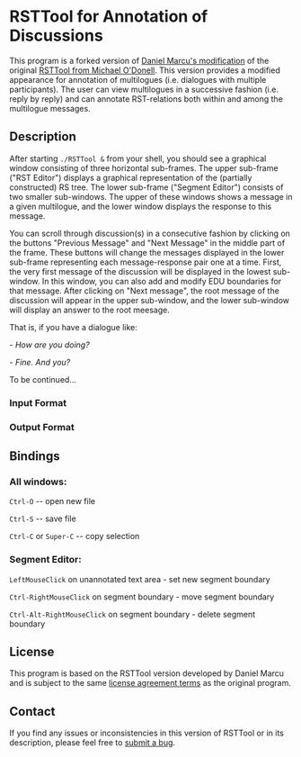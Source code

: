 # RSTTool for Annotation of Discussions

This program is a forked version of [Daniel Marcu's
modification](http://www.isi.edu/publications/licensed-sw/RSTTool/) of
the original [RSTTool from Michael
O'Donell](http://www.wagsoft.com/RSTTool/).  This version provides a
modified appearance for annotation of multilogues (i.e. dialogues with
multiple participants).  The user can view multilogues in a successive
fashion (i.e. reply by reply) and can annotate RST-relations both
within and among the multilogue messages.

## Description

After starting `./RSTTool &` from your shell, you should see a
graphical window consisting of three horizontal sub-frames.  The upper
sub-frame ("RST Editor") displays a graphical representation of the
(partially constructed) RS tree.  The lower sub-frame ("Segment
Editor") consists of two smaller sub-windows.  The upper of these
windows shows a message in a given multilogue, and the lower window
displays the response to this message.

You can scroll through discussion(s) in a consecutive fashion by
clicking on the buttons "Previous Message" and "Next Message" in the
middle part of the frame.  These buttons will change the messages
displayed in the lower sub-frame representing each message-response
pair one at a time.  First, the very first message of the discussion
will be displayed in the lowest sub-window.  In this window, you can
also add and modify EDU boundaries for that message.  After clicking
on "Next message", the root message of the discussion will appear in
the upper sub-window, and the lower sub-window will display an answer
to the root meesage.

That is, if you have a dialogue like:

*- How are you doing?*

*- Fine. And you?*

To be continued...

### Input Format

### Output Format

## Bindings

### All windows:

`Ctrl-O` -- open new file

`Ctrl-S` -- save file

`Ctrl-C` or `Super-C` -- copy selection

### Segment Editor:

`LeftMouseClick` on unannotated text area - set new segment boundary

`Ctrl-RightMouseClick` on segment boundary - move segment boundary

`Ctrl-Alt-RightMouseClick` on segment boundary - delete segment boundary

## License

This program is based on the RSTTool version developed by Daniel Marcu
and is subject to the same [license agreement
terms](http://www.isi.edu/publications/licensed-sw/RSTTool/) as the
original program.

## Contact

If you find any issues or inconsistencies in this version of RSTTool
or in its description, please feel free to [submit a
bug](https://github.com/WladimirSidorenko/RSTTool/issues/new).
